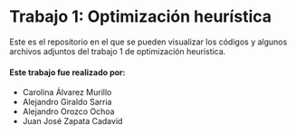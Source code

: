 # Trabajo 1: Optimización heurística

Este es el repositorio en el que se pueden visualizar los códigos y algunos archivos adjuntos del trabajo 1 de optimización heurística.

#### Este trabajo fue realizado por:
- Carolina Álvarez Murillo
- Alejandro Giraldo Sarria
- Alejandro Orozco Ochoa
- Juan José Zapata Cadavid
